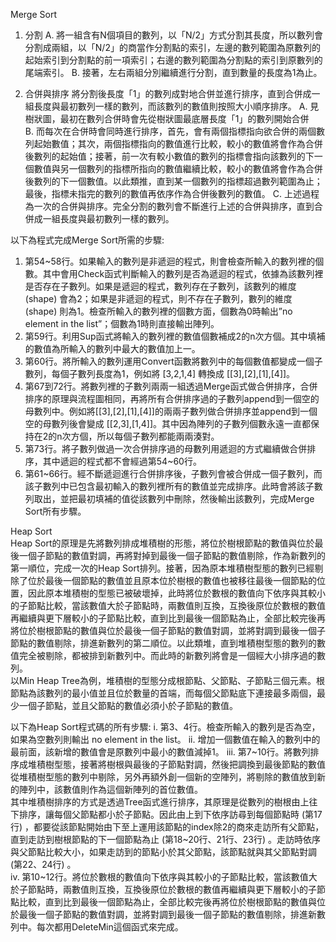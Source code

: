 Merge Sort
1.	分割
A.	將一組含有N個項目的數列，以「N/2」方式分割其長度，所以數列會分割成兩組，以「N/2」的商當作分割點的索引，左邊的數列範圍為原數列的起始索引到分割點的前一項索引；右邊的數列範圍為分割點的索引到原數列的尾端索引。
B.	接著，左右兩組分別繼續進行分割，直到數量的長度為1為止。
  
2.	合併與排序
將分割後長度「1」的數列成對地合併並進行排序，直到合併成一組長度與最初數列一樣的數列，而該數列的數值則按照大小順序排序。
A.	見樹狀圖，最初在數列合併時會先從樹狀圖最底層長度「1」的數列開始合併	
B.	而每次在合併時會同時進行排序，首先，會有兩個指標指向欲合併的兩個數列起始數值；其次，兩個指標指向的數值進行比較，較小的數值將會作為合併後數列的起始值；接著，前一次有較小數值的數列的指標會指向該數列的下一個數值與另一個數列的指標所指向的數值繼續比較，較小的數值將會作為合併後數列的下一個數值。以此類推，直到某一個數列的指標超過數列範圍為止；最後，指標未指完的數列的數值再依序作為合併後數列的數值。
C.	上述過程為一次的合併與排序。完全分割的數列會不斷進行上述的合併與排序，直到合併成一組長度與最初數列一樣的數列。
  
以下為程式完成Merge Sort所需的步驟:
1.	第54~58行。如果輸入的數列是非遞迴的程式，則會檢查所輸入的數列裡的個數。其中會用Check函式判斷輸入的數列是否為遞迴的程式，依據為該數列裡是否存在子數列。如果是遞迴的程式，數列存在子數列，該數列的維度 (shape) 會為2；如果是非遞迴的程式，則不存在子數列，數列的維度 (shape) 則為1。檢查所輸入的數列裡的個數方面，個數為0時輸出”no element in the list”；個數為1時則直接輸出陣列。
2.	第59行。利用Sup函式將輸入的數列裡的數值個數補成2的n次方個。其中填補的數值為所輸入的數列中最大的數值加上一。
3.	第60行。將所輸入的數列運用Convert函數將數列中的每個數值都變成一個子數列，每個子數列長度為1，例如將 [3,2,1,4] 轉換成 [[3],[2],[1],[4]]。
4.	第67到72行。將數列裡的子數列兩兩一組透過Merge函式做合併排序，合併排序的原理與流程圖相同，再將所有合併排序過的子數列append到一個空的母數列中。例如將[[3],[2],[1],[4]]的兩兩子數列做合併排序並append到一個空的母數列後會變成 [[2,3],[1,4]]。其中因為陣列的子數列個數永遠一直都保持在2的n次方個，所以每個子數列都能兩兩湊對。
5.	第73行。將子數列做過一次合併排序過的母數列用遞迴的方式繼續做合併排序，其中遞迴的程式都不會經過第54~60行。
6.	第61~66行。經不斷遞迴進行合併排序後，子數列會被合併成一個子數列，而該子數列中已包含最初輸入的數列裡所有的數值並完成排序。此時會將該子數列取出，並把最初填補的值從該數列中刪除，然後輸出該數列，完成Merge Sort所有步驟。
  
Heap Sort  
Heap Sort的原理是先將數列排成堆積樹的形態，將位於樹根節點的數值與位於最後一個子節點的數值對調，再將對掉到最後一個子節點的數值剔除，作為新數列的第一順位，完成一次的Heap Sort排列。接著，因為原本堆積樹型態的數列已經剔除了位於最後一個節點的數值並且原本位於樹根的數值也被移往最後一個節點的位置，因此原本堆積樹的型態已被破壞掉，此時將位於數根的數值向下依序與其較小的子節點比較，當該數值大於子節點時，兩數值則互換，互換後原位於數根的數值再繼續與更下層較小的子節點比較，直到比到最後一個節點為止，全部比較完後再將位於樹根節點的數值與位於最後一個子節點的數值對調，並將對調到最後一個子節點的數值剔除，排進新數列的第二順位。以此類堆，直到堆積樹型態的數列的數值完全被剔除，都被排到新數列中。而此時的新數列將會是一個經大小排序過的數列。  
以Min Heap Tree為例，堆積樹的型態分成根節點、父節點、子節點三個元素。根節點為該數列的最小值並且位於數量的首端，而每個父節點底下連接最多兩個，最少一個子節點，並且父節點的數值必須小於子節點的數值。
  
以下為Heap Sort程式碼的所有步驟:
i.	第3、4行。檢查所輸入的數列是否為空，如果為空數列則輸出
no element in the list。
ii.	增加一個數值在輸入的數列中的最前面，該新增的數值會是原數列中最小的數值減掉1。
iii.	第7~10行。將數列排序成堆積樹型態，接著將樹根與最後的子節點對調，然後把調換到最後節點的數值從堆積樹型態的數列中剔除，另外再額外創一個新的空陣列，將剔除的數值放到新的陣列中，該數值則作為這個新陣列的首位數值。  
其中堆積樹排序的方式是透過Tree函式進行排序，其原理是從數列的樹根由上往下排序，讓每個父節點都小於子節點。因此由上到下依序訪尋到每個節點時 (第17行) ，都要從該節點開始由下至上運用該節點的index除2的商來走訪所有父節點，直到走訪到樹根節點的下一個節點為止 (第18~20行、21行、23行) 。走訪時依序與父節點比較大小，如果走訪到的節點小於其父節點，該節點就與其父節點對調 (第22、24行) 。  
iv.	第10~12行。將位於數根的數值向下依序與其較小的子節點比較，當該數值大於子節點時，兩數值則互換，互換後原位於數根的數值再繼續與更下層較小的子節點比較，直到比到最後一個節點為止，全部比較完後再將位於樹根節點的數值與位於最後一個子節點的數值對調，並將對調到最後一個子節點的數值剔除，排進新數列中。每次都用DeleteMin這個函式來完成。  














